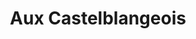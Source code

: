 ---
title: "Aux Castelblangeois"
url: /paris/aux-castelblangeois-avenue-ledru-rollin/
shop: boulangerie
---